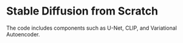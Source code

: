 # Stable Diffusion from Scratch

The code includes components such as U-Net, CLIP, and Variational Autoencoder.
